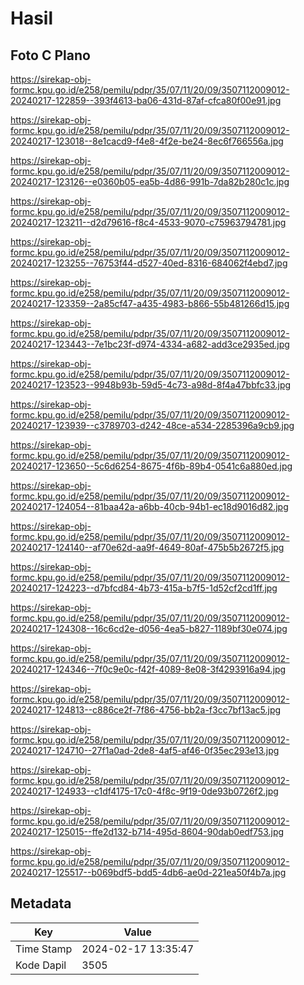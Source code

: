 # Hasil

## Foto C Plano

https://sirekap-obj-formc.kpu.go.id/e258/pemilu/pdpr/35/07/11/20/09/3507112009012-20240217-122859--393f4613-ba06-431d-87af-cfca80f00e91.jpg

https://sirekap-obj-formc.kpu.go.id/e258/pemilu/pdpr/35/07/11/20/09/3507112009012-20240217-123018--8e1cacd9-f4e8-4f2e-be24-8ec6f766556a.jpg

https://sirekap-obj-formc.kpu.go.id/e258/pemilu/pdpr/35/07/11/20/09/3507112009012-20240217-123126--e0360b05-ea5b-4d86-991b-7da82b280c1c.jpg

https://sirekap-obj-formc.kpu.go.id/e258/pemilu/pdpr/35/07/11/20/09/3507112009012-20240217-123211--d2d79616-f8c4-4533-9070-c75963794781.jpg

https://sirekap-obj-formc.kpu.go.id/e258/pemilu/pdpr/35/07/11/20/09/3507112009012-20240217-123255--76753f44-d527-40ed-8316-684062f4ebd7.jpg

https://sirekap-obj-formc.kpu.go.id/e258/pemilu/pdpr/35/07/11/20/09/3507112009012-20240217-123359--2a85cf47-a435-4983-b866-55b481266d15.jpg

https://sirekap-obj-formc.kpu.go.id/e258/pemilu/pdpr/35/07/11/20/09/3507112009012-20240217-123443--7e1bc23f-d974-4334-a682-add3ce2935ed.jpg

https://sirekap-obj-formc.kpu.go.id/e258/pemilu/pdpr/35/07/11/20/09/3507112009012-20240217-123523--9948b93b-59d5-4c73-a98d-8f4a47bbfc33.jpg

https://sirekap-obj-formc.kpu.go.id/e258/pemilu/pdpr/35/07/11/20/09/3507112009012-20240217-123939--c3789703-d242-48ce-a534-2285396a9cb9.jpg

https://sirekap-obj-formc.kpu.go.id/e258/pemilu/pdpr/35/07/11/20/09/3507112009012-20240217-123650--5c6d6254-8675-4f6b-89b4-0541c6a880ed.jpg

https://sirekap-obj-formc.kpu.go.id/e258/pemilu/pdpr/35/07/11/20/09/3507112009012-20240217-124054--81baa42a-a6bb-40cb-94b1-ec18d9016d82.jpg

https://sirekap-obj-formc.kpu.go.id/e258/pemilu/pdpr/35/07/11/20/09/3507112009012-20240217-124140--af70e62d-aa9f-4649-80af-475b5b2672f5.jpg

https://sirekap-obj-formc.kpu.go.id/e258/pemilu/pdpr/35/07/11/20/09/3507112009012-20240217-124223--d7bfcd84-4b73-415a-b7f5-1d52cf2cd1ff.jpg

https://sirekap-obj-formc.kpu.go.id/e258/pemilu/pdpr/35/07/11/20/09/3507112009012-20240217-124308--16c6cd2e-d056-4ea5-b827-1189bf30e074.jpg

https://sirekap-obj-formc.kpu.go.id/e258/pemilu/pdpr/35/07/11/20/09/3507112009012-20240217-124346--7f0c9e0c-f42f-4089-8e08-3f4293916a94.jpg

https://sirekap-obj-formc.kpu.go.id/e258/pemilu/pdpr/35/07/11/20/09/3507112009012-20240217-124813--c886ce2f-7f86-4756-bb2a-f3cc7bf13ac5.jpg

https://sirekap-obj-formc.kpu.go.id/e258/pemilu/pdpr/35/07/11/20/09/3507112009012-20240217-124710--27f1a0ad-2de8-4af5-af46-0f35ec293e13.jpg

https://sirekap-obj-formc.kpu.go.id/e258/pemilu/pdpr/35/07/11/20/09/3507112009012-20240217-124933--c1df4175-17c0-4f8c-9f19-0de93b0726f2.jpg

https://sirekap-obj-formc.kpu.go.id/e258/pemilu/pdpr/35/07/11/20/09/3507112009012-20240217-125015--ffe2d132-b714-495d-8604-90dab0edf753.jpg

https://sirekap-obj-formc.kpu.go.id/e258/pemilu/pdpr/35/07/11/20/09/3507112009012-20240217-125517--b069bdf5-bdd5-4db6-ae0d-221ea50f4b7a.jpg


## Metadata

| Key        | Value               |
| ---------- | ------------------- |
| Time Stamp | 2024-02-17 13:35:47 |
| Kode Dapil | 3505                |



